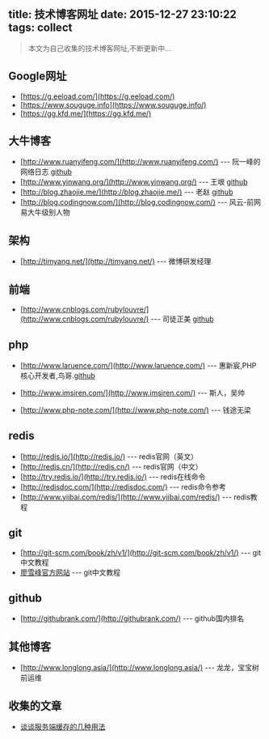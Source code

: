 title: 技术博客网址
date: 2015-12-27 23:10:22
tags: collect
---
> 本文为自己收集的技术博客网址,不断更新中...

## Google网址
- [https://g.eeload.com/](https://g.eeload.com/)
- [https://www.souguge.info](https://www.souguge.info/)
- [https://gg.kfd.me/](https://gg.kfd.me/)

## 大牛博客
- [http://www.ruanyifeng.com/](http://www.ruanyifeng.com/) --- 阮一峰的网络日志 [github](https://github.com/ruanyf)
- [http://www.yinwang.org/](http://www.yinwang.org/) --- 王垠 [github](https://github.com/yinwang0)
- [http://blog.zhaojie.me/](http://blog.zhaojie.me/) --- 老赵 [github](https://github.com/JeffreyZhao)
- [http://blog.codingnow.com/](http://blog.codingnow.com/) --- 风云-前网易大牛级别人物

## 架构
- [http://timyang.net/](http://timyang.net/) --- 微博研发经理

## 前端
- [http://www.cnblogs.com/rubylouvre/](http://www.cnblogs.com/rubylouvre/) --- 司徒正美 [github](https://github.com/RubyLouvre)

## php
- [http://www.laruence.com/](http://www.laruence.com/) --- 惠新宸,PHP核心开发者,鸟哥.[github](https://github.com/laruence)

- [http://www.imsiren.com/](http://www.imsiren.com/) --- 斯人，吴帅
- [http://www.php-note.com/](http://www.php-note.com/) --- 钱途无梁

## redis
- [http://redis.io/](http://redis.io/) --- redis官网（英文）
- [http://redis.cn/](http://redis.cn/) --- redis官网（中文）
- [http://try.redis.io/](http://try.redis.io/) --- redis在线命令
- [http://redisdoc.com/](http://redisdoc.com/) --- redis命令参考
- [http://www.yiibai.com/redis/](http://www.yiibai.com/redis/) --- redis教程

## git
- [http://git-scm.com/book/zh/v1/](http://git-scm.com/book/zh/v1/) --- git中文教程
- [廖雪峰官方网站](http://www.liaoxuefeng.com/wiki/0013739516305929606dd18361248578c67b8067c8c017b000) --- git中文教程

## github
- [http://githubrank.com/](http://githubrank.com/) --- github国内排名

## 其他博客
- [http://www.longlong.asia/](http://www.longlong.asia/) --- 龙龙，宝宝树前运维

## 收集的文章
- [谈谈服务端缓存的几种用法](http://iammutex.com/html/y2015/2235.html)


